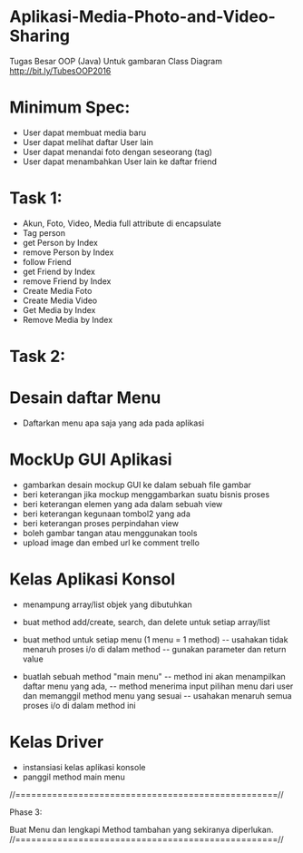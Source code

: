 # Aplikasi-Media-Photo-and-Video-Sharing
Tugas Besar OOP (Java)
Untuk gambaran Class Diagram
http://bit.ly/TubesOOP2016


Minimum Spec:
==================================================
- User dapat membuat media baru
- User dapat melihat daftar User lain
- User dapat menandai foto dengan seseorang (tag)
- User dapat menambahkan User lain ke daftar friend


Task 1:
==================================================
- Akun, Foto, Video, Media full attribute di encapsulate
- Tag person
- get Person by Index
- remove Person by Index
- follow Friend
- get Friend by Index
- remove Friend by Index
- Create Media Foto
- Create Media Video
- Get Media by Index
- Remove Media by Index


Task 2:
==================================================
Desain daftar Menu
==================================================
- Daftarkan menu apa saja yang ada pada aplikasi


MockUp GUI Aplikasi
==================================================
- gambarkan desain mockup GUI ke dalam sebuah file gambar
- beri keterangan jika mockup menggambarkan suatu bisnis proses
- beri keterangan elemen yang ada dalam sebuah view
- beri keterangan kegunaan tombol2 yang ada
- beri keterangan proses perpindahan view
- boleh gambar tangan atau menggunakan tools
- upload image dan embed url ke comment trello


Kelas Aplikasi Konsol
==================================================
- menampung array/list objek yang dibutuhkan
- buat method add/create, search, dan delete untuk setiap array/list
- buat method untuk setiap menu (1 menu = 1 method)
-- usahakan tidak menaruh proses i/o di dalam method
-- gunakan parameter dan return value

- buatlah sebuah method "main menu"
--  method ini akan menampilkan daftar menu yang ada,
--  method menerima input pilihan menu dari user dan memanggil method menu yang sesuai
--  usahakan menaruh semua proses i/o di dalam method ini 


Kelas Driver
==================================================
- instansiasi kelas aplikasi konsole
- panggil method main menu

//==================================================//

Phase 3:

Buat Menu dan lengkapi Method tambahan yang sekiranya
diperlukan.
//==================================================//
